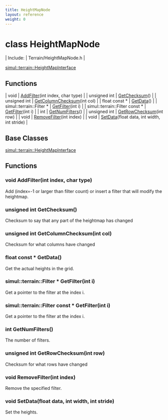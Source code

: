 ```yaml
---
title: HeightMapNode
layout: reference
weight: 0
---
```

class HeightMapNode
===

| Include: | Terrain/HeightMapNode.h |


[simul::terrain::HeightMapInterface](HeightMapInterface)

Functions
---

| void | [AddFilter](#AddFilter)(int index, char type) |
| unsigned int | [GetChecksum](#GetChecksum)() |
| unsigned int | [GetColumnChecksum](#GetColumnChecksum)(int col) |
| float  const * | [GetData](#GetData)() |
| simul::terrain::Filter * | [GetFilter](#GetFilter)(int i) |
| simul::terrain::Filter  const * | [GetFilter](#GetFilter)(int i) |
| int | [GetNumFilters](#GetNumFilters)() |
| unsigned int | [GetRowChecksum](#GetRowChecksum)(int row) |
| void | [RemoveFilter](#RemoveFilter)(int index) |
| void | [SetData](#SetData)(float data, int width, int stride) |


Base Classes
---
[simul::terrain::HeightMapInterface](HeightMapInterface)

Functions
---

### <a name="AddFilter"/>void AddFilter(int index, char type)
Add (index=-1 or larger than filter count) or insert a filter that will modify the heightmap.

### <a name="GetChecksum"/>unsigned int GetChecksum()
Checksum to say that any part of the heightmap has changed

### <a name="GetColumnChecksum"/>unsigned int GetColumnChecksum(int col)
Checksum for what columns have changed

### <a name="GetData"/>float  const * GetData()
Get the actual heights in the grid.

### <a name="GetFilter"/>simul::terrain::Filter * GetFilter(int i)
Get a pointer to the filter at the index i.

### <a name="GetFilter"/>simul::terrain::Filter  const * GetFilter(int i)
Get a pointer to the filter at the index i.

### <a name="GetNumFilters"/>int GetNumFilters()
The number of filters.

### <a name="GetRowChecksum"/>unsigned int GetRowChecksum(int row)
Checksum for what rows have changed

### <a name="RemoveFilter"/>void RemoveFilter(int index)
Remove the specified filter.

### <a name="SetData"/>void SetData(float data, int width, int stride)
Set the heights.
